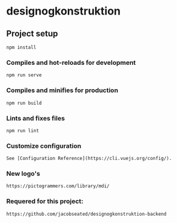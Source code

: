 # designogkonstruktion

## Project setup
```
npm install
```

### Compiles and hot-reloads for development
```
npm run serve
```

### Compiles and minifies for production
```
npm run build
```

### Lints and fixes files
```
npm run lint
```

### Customize configuration
```
See [Configuration Reference](https://cli.vuejs.org/config/).
```

### New logo's
```
https://pictogrammers.com/library/mdi/
```

### Requered for this project:
```
https://github.com/jacobseated/designogkonstruktion-backend
```
